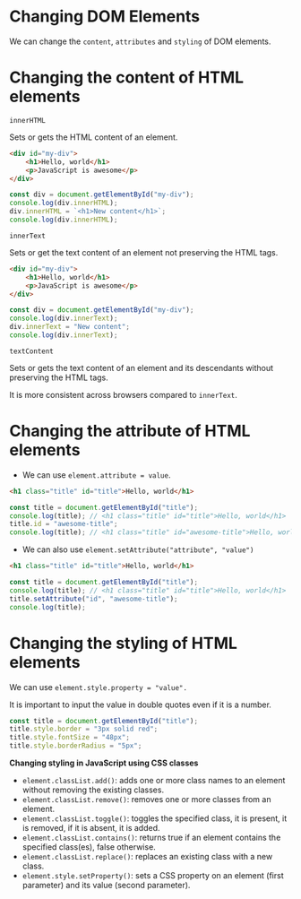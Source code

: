 # Changing DOM Elements

We can change the `content`, `attributes` and `styling` of DOM elements.

# Changing the content of HTML elements

`innerHTML`

Sets or gets the HTML content of an element.
```html
<div id="my-div">
    <h1>Hello, world</h1>
    <p>JavaScript is awesome</p>
</div>
```
```js
const div = document.getElementById("my-div");
console.log(div.innerHTML);
div.innerHTML = `<h1>New content</h1>`;
console.log(div.innerHTML);
```

`innerText`

Sets or get the text content of an element not preserving the HTML tags.
```html
<div id="my-div">
    <h1>Hello, world</h1>
    <p>JavaScript is awesome</p>
</div>
```
```js
const div = document.getElementById("my-div");
console.log(div.innerText);
div.innerText = "New content";
console.log(div.innerText);
```
`textContent`

Sets or gets the text content of an element and its descendants without preserving the HTML tags.

It is more consistent across browsers compared to `innerText`.

# Changing the attribute of HTML elements
- We can use `element.attribute = value`.
```html
<h1 class="title" id="title">Hello, world</h1>
```
```js
const title = document.getElementById("title");
console.log(title); // <h1 class="title" id="title">Hello, world</h1>
title.id = "awesome-title";
console.log(title); // <h1 class="title" id="awesome-title">Hello, world</h1>
```
- We can also use `element.setAttribute("attribute", "value")`
```html
<h1 class="title" id="title">Hello, world</h1>
```
```js
const title = document.getElementById("title");
console.log(title); // <h1 class="title" id="title">Hello, world</h1>
title.setAttribute("id", "awesome-title");
console.log(title);
```

# Changing the styling of HTML elements

We can use `element.style.property = "value".`

It is important to input the value in double quotes even if it is a number.
```js
const title = document.getElementById("title");
title.style.border = "3px solid red";
title.style.fontSize = "48px";
title.style.borderRadius = "5px";
```

**Changing styling in JavaScript using CSS classes**
- `element.classList.add()`: adds one or more class names to an element without removing the existing classes.
- `element.classList.remove()`: removes one or more classes from an element.
- `element.classList.toggle()`: toggles the specified class, it is present, it is removed, if it is absent, it is added.
- `element.classList.contains()`: returns true if an element contains the specified class(es), false otherwise.
- `element.classList.replace()`: replaces an existing class with a new class.
- `element.style.setProperty()`: sets a CSS property on an element (first parameter) and its value (second parameter).